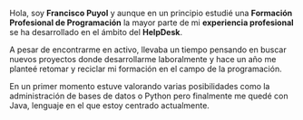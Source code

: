 Hola, soy **Francisco Puyol** y aunque en un principio estudié una **Formación Profesional de Programación** la mayor parte de mi **experiencia profesional** se ha desarrollado
en el ámbito del **HelpDesk**.

A pesar de encontrarme en activo, llevaba un tiempo pensando en buscar nuevos proyectos donde desarrollarme laboralmente y hace un año me planteé retomar y reciclar mi formación
en el campo de la programación. 

En un primer momento estuve valorando varias posibilidades como la administración de bases de datos o Python pero finalmente me quedé con Java, lenguaje en el que estoy
centrado actualmente.
